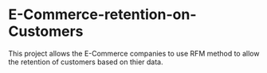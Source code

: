 # E-Commerce-retention-on-Customers
This project allows the E-Commerce companies to use RFM method to allow the retention of customers based on thier data.
